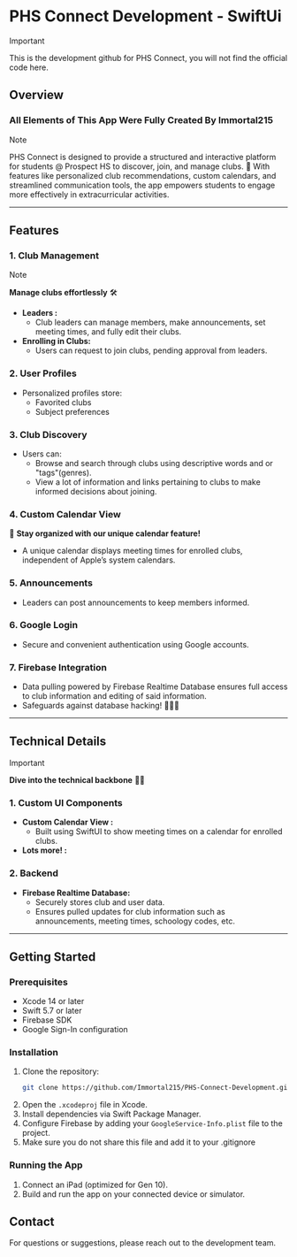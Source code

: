 # PHS Connect Development - SwiftUi

> [!IMPORTANT]
> This is the development github for PHS Connect, you will not find the official code here. 
## Overview
### All Elements of This App Were Fully Created By Immortal215
> [!NOTE]
> PHS Connect is designed to provide a structured and interactive platform for students @ Prospect HS to discover, join, and manage clubs. 🎉 With features like personalized club recommendations, custom calendars, and streamlined communication tools, the app empowers students to engage more effectively in extracurricular activities.

---

## Features

### 1. **Club Management**

> [!NOTE]
>  **Manage clubs effortlessly** 🛠️

- **Leaders :**
  - Club leaders can manage members, make announcements, set meeting times, and fully edit their clubs.
- **Enrolling in Clubs:**
  - Users can request to join clubs, pending approval from leaders.

### 2. **User Profiles**

- Personalized profiles store:
  - Favorited clubs
  - Subject preferences

### 3. **Club Discovery**

- Users can:
  - Browse and search through clubs using descriptive words and or "tags"(genres). 
  - View a lot of information and links pertaining to clubs to make informed decisions about joining.

### 4. **Custom Calendar View** 

 📅 **Stay organized with our unique calendar feature!**

- A unique calendar displays meeting times for enrolled clubs, independent of Apple’s system calendars.

### 5. **Announcements**

- Leaders can post announcements to keep members informed.

### 6. **Google Login**

- Secure and convenient authentication using Google accounts.

### 7. **Firebase Integration**

- Data pulling powered by Firebase Realtime Database ensures full access to club information and editing of said information. 
- Safeguards against database hacking! 👾👾👾
---

## Technical Details

> [!IMPORTANT]
>  **Dive into the technical backbone** 🧑‍💻

### 1. **Custom UI Components**

- **Custom Calendar View :**
  - Built using SwiftUI to show meeting times on a calendar for enrolled clubs.
- **Lots more! :**

### 2. **Backend**

- **Firebase Realtime Database:**
  - Securely stores club and user data.
  - Ensures pulled updates for club information such as announcements, meeting times, schoology codes, etc. 
---

## Getting Started

### Prerequisites

- Xcode 14 or later
- Swift 5.7 or later
- Firebase SDK
- Google Sign-In configuration

### Installation

1. Clone the repository:
   ```bash
   git clone https://github.com/Immortal215/PHS-Connect-Development.git
   ```
2. Open the `.xcodeproj` file in Xcode.
3. Install dependencies via Swift Package Manager.
4. Configure Firebase by adding your `GoogleService-Info.plist` file to the project.
5. Make sure you do not share this file and add it to your .gitignore

### Running the App

1. Connect an iPad (optimized for Gen 10).
2. Build and run the app on your connected device or simulator.

## Contact

For questions or suggestions, please reach out to the development team.

